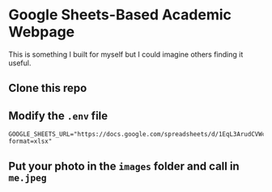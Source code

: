 # Google Sheets-Based Academic Webpage

This is something I built for myself but I could imagine others finding it useful. 

## Clone this repo

## Modify the `.env` file 

```
GOOGLE_SHEETS_URL="https://docs.google.com/spreadsheets/d/1EqL3ArudCVWcmJZd2NgC8rK_diIk7dyH4Ws2TRKRBnU/export?format=xlsx"
```

## Put your photo in the `images` folder and call in `me.jpeg`
